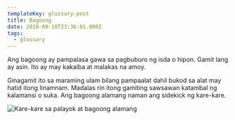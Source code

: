 ```yaml
---
templateKey: glossary-post
title: Bagoong
date: 2018-09-10T23:36:01.000Z
tags:
  - glossary
---
```


Ang bagoong ay pampalasa gawa sa pagbuburo ng isda o hipon. Gamit lang ay asin. Ito ay may kakaiba at malakas na amoy.

Ginagamit ito sa maraming ulam bilang pampaalat dahil bukod sa alat may hatid itong linamnam. Madalas rin itong gamiting sawsawan katambal ng kalamansi o suka. Ang bagoong alamang naman ang sidekick ng kare-kare.

![Kare-kare sa palayok at bagoong alamang](/static/images/kare-kare-bagoong-alamang.jpg?nf_resize=fit&w=960)
